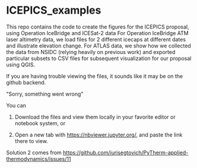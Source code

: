 # ICEPICS_examples
This repo contains the code to create the figures for the ICEPICS proposal, using Operation IceBridge and ICESat-2 data
For Operation IceBridge ATM laser altimetry data, we load files for 2 different icecaps at different dates and illustrate elevation change.
For ATLAS data, we show how we collected the data from NSIDC (relying heavily on previous work) and exported particular subsets to CSV files for subsequent visualization for our proposal using QGIS.  


If you are having trouble viewing the files, it sounds like it may be on the github backend.

"Sorry, something went wrong"

You can 

1) Download the files and view them locally in your favorite editor or notebook system, or 

2) Open a new tab with https://nbviewer.jupyter.org/, and paste the link there to view.  

Solution 2 comes from https://github.com/iurisegtovich/PyTherm-applied-thermodynamics/issues/11
